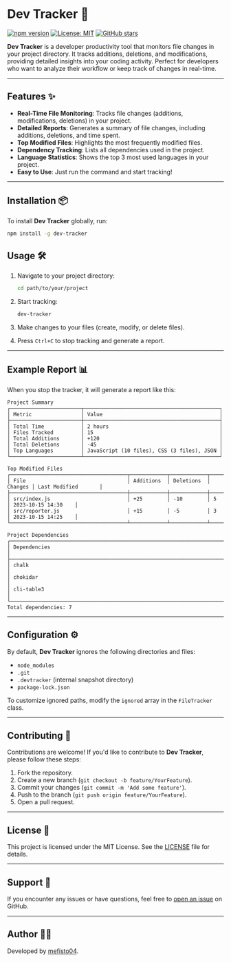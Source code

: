 # Dev Tracker 🚀

[![npm version](https://img.shields.io/npm/v/dev-tracker)](https://www.npmjs.com/package/dev-tracker)
[![License: MIT](https://img.shields.io/badge/License-MIT-blue.svg)](https://opensource.org/licenses/MIT)
[![GitHub stars](https://img.shields.io/github/stars/Mefisto04/dev-tracker)](https://github.com/Mefisto04/dev-tracker/stargazers)

**Dev Tracker** is a developer productivity tool that monitors file changes in your project directory. It tracks additions, deletions, and modifications, providing detailed insights into your coding activity. Perfect for developers who want to analyze their workflow or keep track of changes in real-time.

---

## Features ✨

- **Real-Time File Monitoring**: Tracks file changes (additions, modifications, deletions) in your project.
- **Detailed Reports**: Generates a summary of file changes, including additions, deletions, and time spent.
- **Top Modified Files**: Highlights the most frequently modified files.
- **Dependency Tracking**: Lists all dependencies used in the project.
- **Language Statistics**: Shows the top 3 most used languages in your project.
- **Easy to Use**: Just run the command and start tracking!

---

## Installation 📦

To install **Dev Tracker** globally, run:

```bash
npm install -g dev-tracker
```

## Usage 🛠️

1. Navigate to your project directory:

   ```bash
   cd path/to/your/project
   ```

2. Start tracking:

   ```bash
   dev-tracker
   ```

3. Make changes to your files (create, modify, or delete files).

4. Press `Ctrl+C` to stop tracking and generate a report.

---

## Example Report 📊

When you stop the tracker, it will generate a report like this:

```
Project Summary
┌───────────────────────┬────────────────────────────────────────────┐
│ Metric                │ Value                                      │
├───────────────────────┼────────────────────────────────────────────┤
│ Total Time            │ 2 hours                                    │
│ Files Tracked         │ 15                                         │
│ Total Additions       │ +120                                       │
│ Total Deletions       │ -45                                        │
│ Top Languages         │ JavaScript (10 files), CSS (3 files), JSON │
└───────────────────────┴────────────────────────────────────────────┘

Top Modified Files
┌──────────────────────────────────────┬────────────┬────────────┬─────────┬─────────────────────┐
│ File                                 │ Additions  │ Deletions  │ Changes │ Last Modified       │
├──────────────────────────────────────┼────────────┼────────────┼─────────┼─────────────────────┤
│ src/index.js                         │ +25        │ -10        │ 5       │ 2023-10-15 14:30    │
│ src/reporter.js                      │ +15        │ -5         │ 3       │ 2023-10-15 14:25    │
└──────────────────────────────────────┴────────────┴────────────┴─────────┴─────────────────────┘

Project Dependencies
┌──────────────────────────────────────────────────────────────────────┐
│ Dependencies                                                         │
├──────────────────────────────────────────────────────────────────────┤
│ chalk                                                                │
│ chokidar                                                             │
│ cli-table3                                                           │
└──────────────────────────────────────────────────────────────────────┘
Total dependencies: 7
```

---

## Configuration ⚙️

By default, **Dev Tracker** ignores the following directories and files:

- `node_modules`
- `.git`
- `.devtracker` (internal snapshot directory)
- `package-lock.json`

To customize ignored paths, modify the `ignored` array in the `FileTracker` class.

---

## Contributing 🤝

Contributions are welcome! If you'd like to contribute to **Dev Tracker**, please follow these steps:

1. Fork the repository.
2. Create a new branch (`git checkout -b feature/YourFeature`).
3. Commit your changes (`git commit -m 'Add some feature'`).
4. Push to the branch (`git push origin feature/YourFeature`).
5. Open a pull request.

---

## License 📄

This project is licensed under the MIT License. See the [LICENSE](https://github.com/Mefisto04/dev-tracker/blob/main/LICENSE) file for details.

---

## Support 💬

If you encounter any issues or have questions, feel free to [open an issue](https://github.com/Mefisto04/dev-tracker/issues) on GitHub.

---

## Author 👨‍💻

Developed by [mefisto04](https://github.com/Mefisto04).

